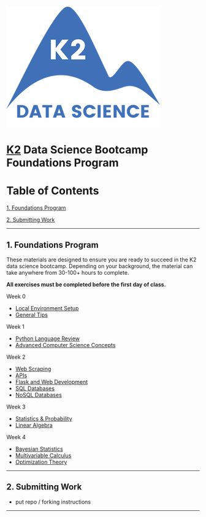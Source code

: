 ![K2 logo](images/k2_logo.png)

# [K2](http://www.k2datascience.com/) Data Science Bootcamp Foundations Program
# Table of Contents

[1. Foundations Program](#section-a)

[2. Submitting Work](#section-b)


---

## <a name="section-a"></a>1.  Foundations Program

These materials are designed to ensure you are ready to succeed in the
K2 data science bootcamp. Depending on your background, the material can take anywhere from 30-100+ hours to complete.

**All exercises must be completed before the first day of class.**

Week 0
  - [Local Environment Setup](0-environment.md)
  - [General Tips](0-general-tips.md)

Week 1
  - [Python Language Review](1-python.md)
  - [Advanced Computer Science Concepts](1-cs-concepts.md)

Week 2
 - [Web Scraping](2-web-scraping.md)
 - [APIs](2-api.md)
 - [Flask and Web Development](2-flask.md)
 - [SQL Databases](2-sql.md)
 - [NoSQL Databases](2-nosql.md)

Week 3
 - [Statistics & Probability](3-statistics-probability.md)
 - [Linear Algebra](3-linear-algebra.md)

Week 4
 - [Bayesian Statistics](4-bayesian-statistics.md)
 - [Multivariable Calculus](4-calculus.md)
 - [Optimization Theory](4-optimization-theory.md)


---

## <a name="section-b"></a>2.  Submitting Work

- put repo / forking instructions

---
